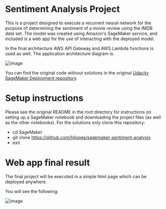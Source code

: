 # Sentiment Analysis Project

This is a project designed to execute a recurrent neural network for the purpose of determining the sentiment of a movie review using the IMDB data set.
The model was created using Amazon's SageMaker service, and included is a web app for the use of interacting with the deployed model.

In the final architecture AWS API Gateway and AWS Lambda functions is used as well. The application architecture diagram is:

![image](https://user-images.githubusercontent.com/77180350/113464014-50fa9b80-93ef-11eb-8bd5-7e228d4acfd1.png)

You can find the original code without solutions in the original [Udacity SageMaker Deployment repository](https://github.com/udacity/sagemaker-deployment).

# Setup instructions

Please see the original README in the root directory for instructions on setting up a SageMaker notebook and downloading the project files (as well as the other notebooks).
For the solutions only clone this repository:

- cd SageMaker
- git clone https://github.com/hjlopes/sagemaker-sentiment-analysis
- exit

# Web app final result

The final project will be executed in a simple html page which can be deployed anywhere.

You will see the following:

![image](https://user-images.githubusercontent.com/77180350/113464159-3e349680-93f0-11eb-9fe0-1fd4e8672cb7.png)
